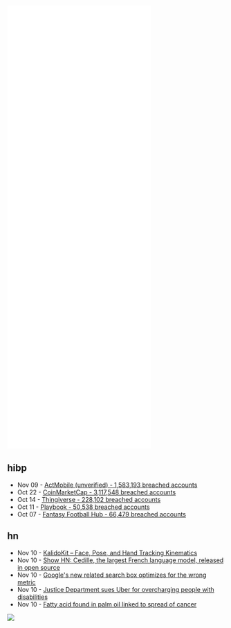 ![Metrics](https://raw.githubusercontent.com/phixion/phixion/master/metrics.svg)

## hibp

<!--
for https://github.com/phixion/phixion/blob/main/.github/workflows/feeds.yml
-->
<!--START_SECTION:haveibeenpwnd-->
- Nov 09 - [ActMobile (unverified) - 1,583,193 breached accounts](https://haveibeenpwned.com/PwnedWebsites#ActMobile)
- Oct 22 - [CoinMarketCap - 3,117,548 breached accounts](https://haveibeenpwned.com/PwnedWebsites#CoinMarketCap)
- Oct 14 - [Thingiverse - 228,102 breached accounts](https://haveibeenpwned.com/PwnedWebsites#Thingiverse)
- Oct 11 - [Playbook - 50,538 breached accounts](https://haveibeenpwned.com/PwnedWebsites#Playbook)
- Oct 07 - [Fantasy Football Hub - 66,479 breached accounts](https://haveibeenpwned.com/PwnedWebsites#FantasyFootballHub)
<!--END_SECTION:haveibeenpwnd-->

## hn

<!--
for https://github.com/phixion/phixion/blob/main/.github/workflows/feeds.yml
-->
<!--START_SECTION:hn-->
- Nov 10 - [KalidoKit – Face, Pose, and Hand Tracking Kinematics](https://github.com/yeemachine/kalidokit)
- Nov 10 - [Show HN: Cedille, the largest French language model, released in open source](https://news.ycombinator.com/item?id=29179429)
- Nov 10 - [Google's new related search box optimizes for the wrong metric](https://smitop.com/post/google-related/)
- Nov 10 - [Justice Department sues Uber for overcharging people with disabilities](https://www.justice.gov/opa/pr/justice-department-sues-uber-overcharging-people-disabilities)
- Nov 10 - [Fatty acid found in palm oil linked to spread of cancer](https://www.theguardian.com/society/2021/nov/10/fatty-acid-found-in-palm-oil-linked-to-spread-of-cancer)
<!--END_SECTION:hn-->

<!--
for https://yhype.me
-->
![](https://hit.yhype.me/github/profile?user_id=13013670)
